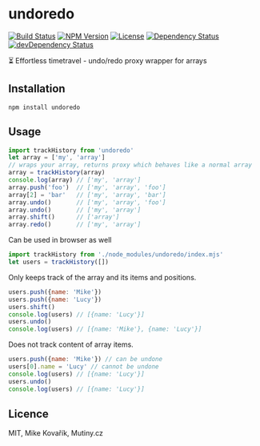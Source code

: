 # undoredo

[![Build Status](https://travis-ci.org/MikeKovarik/undoredo.svg)](https://travis-ci.org/MikeKovarik/undoredo)
[![NPM Version](https://img.shields.io/npm/v/undoredo.svg?style=flat)](https://npmjs.org/package/undoredo)
[![License](http://img.shields.io/npm/l/undoredo.svg?style=flat)](LICENSE)
[![Dependency Status](https://david-dm.org/MikeKovarik/undoredo.svg)](https://david-dm.org/MikeKovarik/undoredo)
[![devDependency Status](https://david-dm.org/MikeKovarik/undoredo/dev-status.svg)](https://david-dm.org/MikeKovarik/undoredo#info=devDependencies)

⏳ Effortless timetravel - undo/redo proxy wrapper for arrays

## Installation

```
npm install undoredo
```

## Usage

```js
import trackHistory from 'undoredo'
let array = ['my', 'array']
// wraps your array, returns proxy which behaves like a normal array
array = trackHistory(array)
console.log(array) // ['my', 'array']
array.push('foo')  // ['my', 'array', 'foo']
array[2] = 'bar'   // ['my', 'array', 'bar']
array.undo()       // ['my', 'array', 'foo']
array.undo()       // ['my', 'array']
array.shift()      // ['array']
array.redo()       // ['my', 'array']
```

Can be used in browser as well

```js
import trackHistory from './node_modules/undoredo/index.mjs'
let users = trackHistory([])
```

Only keeps track of the array and its items and positions.

```js
users.push({name: 'Mike'})
users.push({name: 'Lucy'})
users.shift()
console.log(users) // [{name: 'Lucy'}]
users.undo()
console.log(users) // [{name: 'Mike'}, {name: 'Lucy'}]
```

Does not track content of array items.

```js
users.push({name: 'Mike'}) // can be undone
users[0].name = 'Lucy' // cannot be undone
console.log(users) // [{name: 'Lucy'}]
users.undo()
console.log(users) // [{name: 'Lucy'}]
```

## Licence

MIT, Mike Kovařík, Mutiny.cz